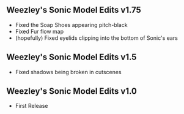 ## Weezley's Sonic Model Edits v1.75
- Fixed the Soap Shoes appearing pitch-black
- Fixed Fur flow map
- (hopefully) Fixed eyelids clipping into the bottom of Sonic's ears

## Weezley's Sonic Model Edits v1.5
- Fixed shadows being broken in cutscenes

## Weezley's Sonic Model Edits v1.0
- First Release
